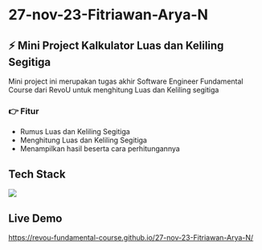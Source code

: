 # 27-nov-23-Fitriawan-Arya-N

## ⚡ Mini Project Kalkulator Luas dan Keliling Segitiga

Mini project ini merupakan tugas akhir Software Engineer Fundamental Course dari RevoU untuk menghitung Luas dan Keliling segitiga

### 👉 Fitur
- Rumus Luas dan Keliling Segitiga
- Menghitung Luas dan Keliling Segitiga
- Menampilkan hasil beserta cara perhitungannya

## Tech Stack
<img src="https://skillicons.dev/icons?i=html,css,js">

## Live Demo
https://revou-fundamental-course.github.io/27-nov-23-Fitriawan-Arya-N/
